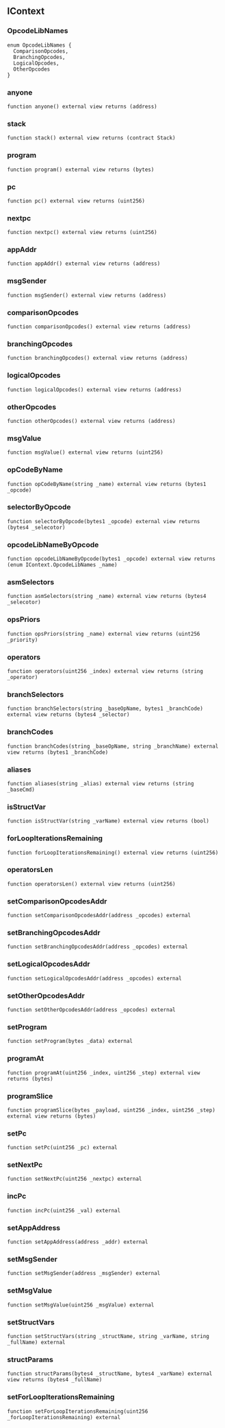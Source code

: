 ## IContext

### OpcodeLibNames

```solidity
enum OpcodeLibNames {
  ComparisonOpcodes,
  BranchingOpcodes,
  LogicalOpcodes,
  OtherOpcodes
}
```

### anyone

```solidity
function anyone() external view returns (address)
```

### stack

```solidity
function stack() external view returns (contract Stack)
```

### program

```solidity
function program() external view returns (bytes)
```

### pc

```solidity
function pc() external view returns (uint256)
```

### nextpc

```solidity
function nextpc() external view returns (uint256)
```

### appAddr

```solidity
function appAddr() external view returns (address)
```

### msgSender

```solidity
function msgSender() external view returns (address)
```

### comparisonOpcodes

```solidity
function comparisonOpcodes() external view returns (address)
```

### branchingOpcodes

```solidity
function branchingOpcodes() external view returns (address)
```

### logicalOpcodes

```solidity
function logicalOpcodes() external view returns (address)
```

### otherOpcodes

```solidity
function otherOpcodes() external view returns (address)
```

### msgValue

```solidity
function msgValue() external view returns (uint256)
```

### opCodeByName

```solidity
function opCodeByName(string _name) external view returns (bytes1 _opcode)
```

### selectorByOpcode

```solidity
function selectorByOpcode(bytes1 _opcode) external view returns (bytes4 _selecotor)
```

### opcodeLibNameByOpcode

```solidity
function opcodeLibNameByOpcode(bytes1 _opcode) external view returns (enum IContext.OpcodeLibNames _name)
```

### asmSelectors

```solidity
function asmSelectors(string _name) external view returns (bytes4 _selecotor)
```

### opsPriors

```solidity
function opsPriors(string _name) external view returns (uint256 _priority)
```

### operators

```solidity
function operators(uint256 _index) external view returns (string _operator)
```

### branchSelectors

```solidity
function branchSelectors(string _baseOpName, bytes1 _branchCode) external view returns (bytes4 _selector)
```

### branchCodes

```solidity
function branchCodes(string _baseOpName, string _branchName) external view returns (bytes1 _branchCode)
```

### aliases

```solidity
function aliases(string _alias) external view returns (string _baseCmd)
```

### isStructVar

```solidity
function isStructVar(string _varName) external view returns (bool)
```

### forLoopIterationsRemaining

```solidity
function forLoopIterationsRemaining() external view returns (uint256)
```

### operatorsLen

```solidity
function operatorsLen() external view returns (uint256)
```

### setComparisonOpcodesAddr

```solidity
function setComparisonOpcodesAddr(address _opcodes) external
```

### setBranchingOpcodesAddr

```solidity
function setBranchingOpcodesAddr(address _opcodes) external
```

### setLogicalOpcodesAddr

```solidity
function setLogicalOpcodesAddr(address _opcodes) external
```

### setOtherOpcodesAddr

```solidity
function setOtherOpcodesAddr(address _opcodes) external
```

### setProgram

```solidity
function setProgram(bytes _data) external
```

### programAt

```solidity
function programAt(uint256 _index, uint256 _step) external view returns (bytes)
```

### programSlice

```solidity
function programSlice(bytes _payload, uint256 _index, uint256 _step) external view returns (bytes)
```

### setPc

```solidity
function setPc(uint256 _pc) external
```

### setNextPc

```solidity
function setNextPc(uint256 _nextpc) external
```

### incPc

```solidity
function incPc(uint256 _val) external
```

### setAppAddress

```solidity
function setAppAddress(address _addr) external
```

### setMsgSender

```solidity
function setMsgSender(address _msgSender) external
```

### setMsgValue

```solidity
function setMsgValue(uint256 _msgValue) external
```

### setStructVars

```solidity
function setStructVars(string _structName, string _varName, string _fullName) external
```

### structParams

```solidity
function structParams(bytes4 _structName, bytes4 _varName) external view returns (bytes4 _fullName)
```

### setForLoopIterationsRemaining

```solidity
function setForLoopIterationsRemaining(uint256 _forLoopIterationsRemaining) external
```

